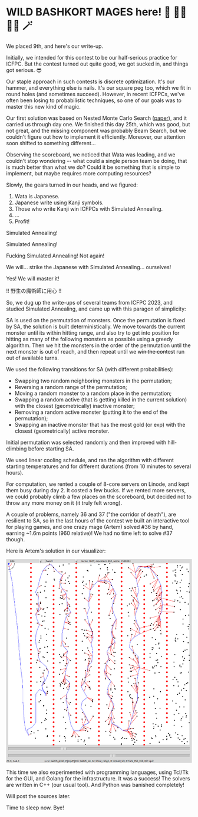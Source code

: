 # WILD BASHKORT MAGES here! 🧙 🧙‍♂️ 🧙‍♀️  🪄

We placed 9th, and here's our write-up.

Initially, we intended for this contest to be our half-serious practice for ICFPC. But the contest turned out quite good, we got sucked in, and things got serious. 😎

Our staple approach in such contests is discrete optimization. It's our hammer, and everything else is nails. It's our square peg too, which we fit in round holes (and sometimes succeed). However, in recent ICFPCs, we've often been losing to probabilistic techniques, so one of our goals was to master this new kind of magic.

Our first solution was based on Nested Monte Carlo Search ([paper](https://www.lamsade.dauphine.fr/~cazenave/papers/nested.pdf)), and it carried us through day one. We finished this day 25th, which was good, but not great, and the missing component was probably Beam Search, but we couldn't figure out how to implement it efficiently. Moreover, our attention soon shifted to something different...

Observing the scoreboard, we noticed that Wata was leading, and we couldn't stop wondering -- what could a single person team be doing, that is much better than what we do? Could it be something that is simple to implement, but maybe requires more computing resources?

Slowly, the gears turned in our heads, and we figured:

1. Wata is Japanese.
2. Japanese write using Kanji symbols.
3. Those who write Kanji win ICFPCs with Simulated Annealing.
4. ...
5. Profit!

Simulated Annealing!

Simulated Annealing!

Fucking Simulated Annealing! Not again!

We will... strike the Japanese with Simulated Annealing... ourselves!

Yes! We will master it!

‼️ 野生の魔術師に用心 ‼️

So, we dug up the write-ups of several teams from ICFPC 2023, and studied Simulated Annealing, and came up with this paragon of simplicity:

SA is used on the permutation of monsters. Once the permutation is fixed by SA, the solution is built deterministically. We move towards the current monster until its within hitting range, and also try to get into position for hitting as many of the following monsters as possible using a greedy algorithm. Then we hit the monsters in the order of the permutation until the next monster is out of reach, and then repeat until we ~~win the contest~~ run out of available turns.

We used the following transitions for SA (with different probabilities):
- Swapping two random neighboring monsters in the permutation;
- Reversing a random range of the permutation;
- Moving a random monster to a random place in the permutation;
- Swapping a random active (that is getting killed in the current solution) with the closest (geometrically) inactive monster;
- Removing a random active monster (putting it to the end of the permutation);
- Swapping an inactive monster that has the most gold (or exp) with the closest (geometrically) active monster.

Initial permutation was selected randomly and then improved with hill-climbing before starting SA.

We used linear cooling schedule, and ran the algorithm with different starting temperatures and for different durations (from 10 minutes to several hours).

For computation, we rented a couple of 8-core servers on Linode, and kept them busy during day 2. It costed a few bucks. If we rented more servers, we could probably climb a few places on the scoreboard, but decided not to throw any more money on it (it truly felt wrong).

A couple of problems, namely 36 and 37 ("the corridor of death"), are resilient to SA, so in the last hours of the contest we built an interactive tool for playing games, and one crazy mage (Artem) solved #36 by hand, earning ~1.6m points (960 relative)! We had no time left to solve #37 though.

Here is Artem's solution in our visualizer:

![Party like Ripatti. Don't press F.](cw2024_wbm_gui.png)

This time we also experimented with programming languages, using Tcl/Tk for the GUI, and Golang for the infrastructure. It was a success! The solvers are written in C++ (our usual tool). And Python was banished completely!

Will post the sources later.

Time to sleep now. Bye!
